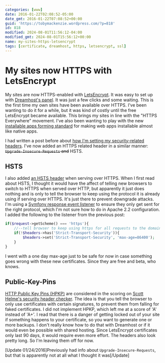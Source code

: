 ```yaml
---
categories: [www]
date: 2016-01-22T02:08:52-05:00
date_gmt: 2016-01-22T07:08:52+00:00
guid: 'https://tobymackenzie.wordpress.com/?p=818'
id: 818
modified: 2024-08-01T11:56:12-04:00
modified_gmt: 2024-08-01T15:56:12+00:00
name: my-sites-https-letsencrypt
tags: [certificate, dreamhost, https, letsencrypt, ssl]
---
```


My sites now HTTPS with LetsEncrypt
===================================

My sites are now HTTPS-enabled with [LetsEncrypt](http://letsencrypt.org/).  It was easy to set up with [Dreamhost's panel](http://wiki.dreamhost.com/Let's_Encrypt#How_do_I_add_a_free_SSL_certificate_to_my_domain.3F).  It was just a few clicks and some waiting.  This is the first time my own sites have been available over HTTPS.  I've been wanting to do it for a while, but it was kind of costly until the free LetsEncrypt became available.  This brings my sites in line with the "HTTPS Everywhere" movement.  I've also been wanting to play with the new [installable apps forming standard](https://developers.google.com/web/updates/2014/11/Support-for-installable-web-apps-with-webapp-manifest-in-chrome-38-for-Android) for making web apps installable almost like native apps.

I had written a post before about [how I'm setting my security-related headers](/blog/2015/12/21/security-http-headers/).  I've now added an HTTPS related header in a similar manner: <del>`Upgrade-Insecure-Requests` and</del> HSTS.

<!--more-->

HSTS
------

I also added [an HSTS header](https://scotthelme.co.uk/hsts-the-missing-link-in-tls/) when serving over HTTPS.  When I first read about HSTS, I thought it would have the affect of telling new browsers to switch to HTTPS when served over HTTP, but apparently it just does nothing and is only to tell the browser to keep using the protocol it is already using if serving over HTTPS.  It's just there to prevent downgrade attacks.  I'm using a [Symfony response event listener](http://php-and-symfony.matthiasnoback.nl/2011/10/symfony2-create-a-response-filter-and-set-extra-response-headers/) to ensure they only get sent for the right protocol, which I'm not sure how to do in Apache 2.2 configuration.  I added the following to the listener from the previous post:

``` php
if($request->getScheme() === 'https'){
	//--tell browser to keep using https for all requests to the domain
	if(!$headers->has('Strict-Transport-Security')){
		$headers->set('Strict-Transport-Security', 'max-age=86400');
	}
}
```

I went with a one day max-age just to be safe for now in case something goes wrong with these new certificates.  Since they are free and beta, who knows.

Public-Key-Pins
----------

[HTTP Public Key Pins (HPKP)](https://scotthelme.co.uk/hpkp-http-public-key-pinning/) are considered in the scoring on [Scott Helme's security header checker](https://securityheaders.io).  The idea is that you tell the browser to only use certificates with certain signatures, to prevent them from falling for faked certificates.  I did not implement HPKP, which left me at a score of 'A' instead of 'A+'.  I read that there is a danger of getting locked out of your site if something happens to your certificate, so you want to generate one or more backups.  I don't really know how to do that with Dreamhost or if it would even be possible with shared hosting.  Since LetsEncrypt certificates only last 90 days, it would require even more effort.  The headers also look pretty long.  So I'm leaving them off for now.

[Update 01/24/2016]Previously had info about `Upgrade-Insecure-Requests`, but that is apparently not at all what I thought it was[/Update]
